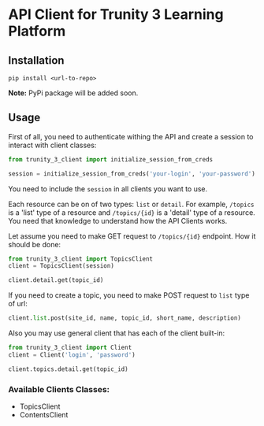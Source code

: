 # API Client for Trunity 3 Learning Platform

## Installation

```
pip install <url-to-repo>
```

**Note:** PyPi package will be added soon.


## Usage

First of all, you need to authenticate withing the API
and create a session to interact with client classes:
```python
from trunity_3_client import initialize_session_from_creds

session = initialize_session_from_creds('your-login', 'your-password')
```
You need to include the `session` in all clients you want to use.


Each resource can be on of two types: `list` or `detail`.
For example, `/topics` is a 'list' type of a resource and
`/topics/{id}` is a 'detail' type of a resource. You need that
knowledge to understand how the API Clients works.

Let assume you need to make GET request to `/topics/{id}` endpoint.
How it should be done:
```python
from trunity_3_client import TopicsClient
client = TopicsClient(session)

client.detail.get(topic_id)
```


If you need to create a topic, you need to make POST request
to `list` type of url:

```python
client.list.post(site_id, name, topic_id, short_name, description)
```

Also you may use general client that has each of the client built-in:
```python
from trunity_3_client import Client
client = Client('login', 'password')

client.topics.detail.get(topic_id)
```

### Available Clients Classes:
- TopicsClient
- ContentsClient